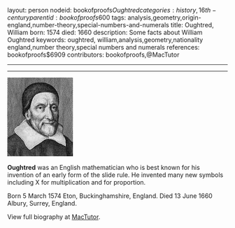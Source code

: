 layout: person
nodeid: bookofproofs$Oughtred
categories: history,16th-century
parentid: bookofproofs$600
tags: analysis,geometry,origin-england,number-theory,special-numbers-and-numerals
title: Oughtred, William
born: 1574
died: 1660
description: Some facts about William Oughtred
keywords: oughtred, william,analysis,geometry,nationality england,number theory,special numbers and numerals
references: bookofproofs$6909
contributors: bookofproofs,@MacTutor

---


---

![Oughtred.jpg](https://github.com/bookofproofs/bookofproofs.github.io/blob/main/_sources/_assets/images/portraits/Oughtred.jpg?raw=true)

**Oughtred** was an English mathematician who is best known for his invention of an early form of the slide rule. He invented many new symbols including X for multiplication and for proportion.

Born 5 March 1574 Eton, Buckinghamshire, England. Died 13 June 1660 Albury, Surrey, England.


View full biography at [MacTutor](https://mathshistory.st-andrews.ac.uk/Biographies/Oughtred/).